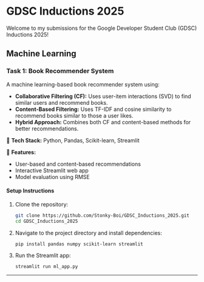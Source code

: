 # GDSC Inductions 2025

Welcome to my submissions for the Google Developer Student Club (GDSC) Inductions 2025!

## Machine Learning
### Task 1: Book Recommender System
A machine learning-based book recommender system using:
- **Collaborative Filtering (CF):** Uses user-item interactions (SVD) to find similar users and recommend books.
- **Content-Based Filtering:** Uses TF-IDF and cosine similarity to recommend books similar to those a user likes.
- **Hybrid Approach:** Combines both CF and content-based methods for better recommendations.

🔹 **Tech Stack:** Python, Pandas, Scikit-learn, Streamlit

🔹 **Features:**
- User-based and content-based recommendations
- Interactive Streamlit web app
- Model evaluation using RMSE

#### Setup Instructions
1. Clone the repository:
   ```bash
   git clone https://github.com/Stonky-Boi/GDSC_Inductions_2025.git
   cd GDSC_Inductions_2025
   ```
2. Navigate to the project directory and install dependencies:
   ```bash
   pip install pandas numpy scikit-learn streamlit
   ```
3. Run the Streamlit app:
   ```bash
   streamlit run ml_app.py
   ```

---
